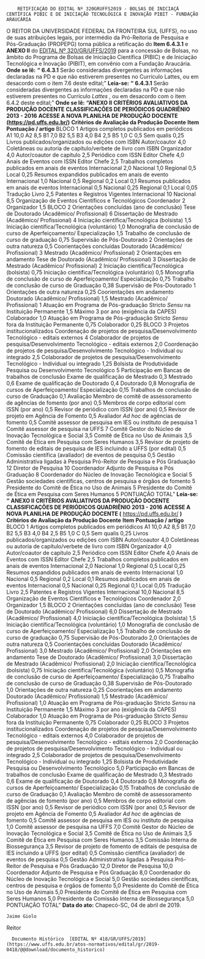         RETIFICAÇÃO DO EDITAL Nº 320GRUFFS2019 - BOLSAS DE INICIAÇÃ CENTÍFICA PIBIC E DE INICIAÇÃO TECNOLÓGICA E INOVAÇÃO PIBIT - FUNDAÇÃO ARAUCÁRIA  

 O REITOR DA UNIVERSIDADE FEDERAL DA FRONTEIRA SUL (UFFS), no uso de suas atribuições legais, por intermédio da Pró-Reitoria de Pesquisa e Pós-Graduação (PROPEPG) torna pública a retificação do **Item 6.4.3.1** e **ANEXO II**  do [EDITAL Nº 320/GR/UFFS/2019](https://www.uffs.edu.br/atos-normativos/edital/gr/2019-0320) para a concessão de Bolsas, no âmbito do Programa de Bolsas de Iniciação Científica (PIBIC) e de Iniciação Tecnológica e Inovação (PIBIT), em convênio com a Fundação Araucária.   **Onde se lê:** **“** **6.4.3.1**  Serão consideradas divergentes as informações declaradas na PD e que não estiverem presentes no Currículo Lattes, ou em desacordo com o item 7.6 deste edital;”   **Leia-se:** **“** **6.4.3.1**  Serão consideradas divergentes as informações declaradas na PD e que não estiverem presentes no Currículo *Lattes* , ou em desacordo com o item 6.4.2 deste edital;”   **Onde se lê:** **“ANEXO II** **CRITÉRIOS AVALIATIVOS DA PRODUÇÃO DOCENTE** **CLASSIFICAÇÕES DE PERIÓDICOS QUADRIÊNIO 2013 - 2016** **ACESSE A NOVA PLANILHA DE PRODUÇÃO DOCENTE (https://pd.uffs.edu.br/)**     **Critérios de Avaliação da Produção Docente**   **Item**   **Pontuação / artigo**        BLOCO 1     Artigos completos publicados em periódicos   A1   10,0         A2   8,5         B1   7,0         B2   5,5         B3   4,0         B4   2,5         B5   1,0         C   0,5         Sem qualis   0,25         Livros publicados/organizados ou edições com ISBN   Autor/coautor   4,0         Coletâneas ou autoria de capítulo/verbete de livro com ISBN   Organizador   4,0         Autor/coautor de capítulo   2,5     Periódico com ISSN   Editor Chefe   4,0         Anais de Eventos com ISSN   Editor Chefe   2,5         Trabalhos completos publicados em anais de eventos   Internacional   2,0         Nacional   1,0         Regional   0,5         Local   0,25         Resumos expandidos publicados em anais de evento   Internacional   1,0         Nacional   0,5         Regional   0,2         Local   0,1         Resumos publicados em anais de eventos   Internacional   0,5         Nacional   0,25         Regional   0,1         Local   0,05         Tradução   Livro   2,5         Patentes e Registros Vigentes   Internacional   10         Nacional   8,5         Organização de Eventos Científicos e Tecnológicos   Coordenador   2         Organizador   1,5         BLOCO 2     Orientações concluídas (ano de conclusão)   Tese de Doutorado (Acadêmico/ Profissional)   6         Dissertação de Mestrado (Acadêmico/ Profissional)   4         Iniciação científica/Tecnológica (bolsista)   1,5         Iniciação científica/Tecnológica (voluntário)   1,0         Monografia de conclusão de curso de Aperfeiçoamento/ Especialização   1,5         Trabalho de conclusão de curso de graduação   0,75         Supervisão de Pós-Doutorado   2         Orientações de outra natureza   0,5         Coorientações concluídas   Doutorado (Acadêmico/ Profissional)   3         Mestrado (Acadêmico/ Profissional)   2         Orientações em andamento   Tese de Doutorado (Acadêmico/ Profissional)   3         Dissertação de Mestrado (Acadêmico/ Profissional)   2         Iniciação científica/Tecnológica (bolsista)   0,75         Iniciação científica/Tecnológica (voluntário)   0,5         Monografia de conclusão de curso de Aperfeiçoamento/ Especialização   0,75         Trabalho de conclusão de curso de Graduação   0,38         Supervisão de Pós-Doutorado   1         Orientações de outra natureza   0,25         Coorientações em andamento   Doutorado (Acadêmico/ Profissional)   1,5         Mestrado (Acadêmico/ Profissional)   1         Atuação em Programa de Pós-graduação Stricto *Sensu*  na Instituição   Permanente   1,5   Máximo 3 por ano (exigência da CAPES)     Colaborador   1,0     Atuação em Programa de Pós-graduação Stricto *Sensu*  fora da Instituição   Permanente   0,75     Colaborador   0,25     BLOCO 3     Projetos institucionalizados   Coordenação de projetos de pesquisa/Desenvolvimento Tecnológico - editais externos   4         Colaborador de projetos de pesquisa/Desenvolvimento Tecnológico - editais externos   2,0         Coordenação de projetos de pesquisa/Desenvolvimento Tecnológico - Individual ou integrado   2,5         Colaborador de projetos de pesquisa/Desenvolvimento Tecnológico - Individual ou integrado   1,25         Bolsista de Produtividade   Pesquisa ou Desenvolvimento Tecnológico   5         Participação em Bancas de trabalhos de conclusão   Exame de qualificação de Mestrado   0,3         Mestrado   0,6         Exame de qualificação de Doutorado   0,4         Doutorado   0,8         Monografia de cursos de Aperfeiçoamento/ Especialização   0,15         Trabalhos de conclusão de curso de Graduação   0,1         Avaliação   Membro de comitê de assessoramento de agências de fomento (por ano)   0,5         Membros de corpo editorial com ISSN (por ano)   0,5         Revisor de periódico com ISSN (por ano)   0,5         Revisor de projeto em Agência de Fomento   0,5         Avaliador *Ad hoc*  de agências de fomento   0,5         Comitê assessor de pesquisa em IES ou instituto de pesquisa   1         Comitê assessor de pesquisa na UFFS   7         Comitê Gestor do Núcleo de Inovação Tecnológica e Social   3,5         Comitê de Ética no Uso de Animais   3,5         Comitê de Ética em Pesquisa com Seres Humanos   3,5         Revisor de projeto de fomento de editais de pesquisa de IES incluindo a UFFS (por edital)   0,5         Comissão científica (avaliador) de eventos de pesquisa   0,5         Gestão Administrativa ligadas à Pesquisa   Pró-Reitor de Pesquisa e Pós Graduação   12         Diretor de Pesquisa   10         Coordenador Adjunto de Pesquisa e Pós Graduação   8         Coordenador do Núcleo de Inovação Tecnológica e Social   5         Gestão sociedades científicas, centros de pesquisa e órgãos de fomento   5         Presidente do Comitê de Ética no Uso de Animais   5         Presidente do Comitê de Ética em Pesquisa com Seres Humanos   5         PONTUAÇÃO TOTAL”           **Leia-se:** **“** **ANEXO II** **CRITÉRIOS AVALIATIVOS DA PRODUÇÃO DOCENTE** **CLASSIFICAÇÕES DE PERIÓDICOS QUADRIÊNIO 2013 - 2016** **ACESSE A NOVA PLANILHA DE PRODUÇÃO DOCENTE (** https://pd.uffs.edu.br/ **)**     **Critérios de Avaliação da Produção Docente**   **Item**   **Pontuação / artigo**        BLOCO 1     Artigos completos publicados em periódicos   A1   10,0         A2   8,5         B1   7,0         B2   5,5         B3   4,0         B4   2,5         B5   1,0         C   0,5         Sem qualis   0,25         Livros publicados/organizados ou edições com ISBN   Autor/coautor   4,0         Coletâneas ou autoria de capítulo/verbete de livro com ISBN   Organizador   4,0         Autor/coautor de capítulo   2,5     Periódico com ISSN   Editor Chefe   4,0         Anais de Eventos com ISSN   Editor Chefe   2,5         Trabalhos completos publicados em anais de eventos   Internacional   2,0         Nacional   1,0         Regional   0,5         Local   0,25         Resumos expandidos publicados em anais de evento   Internacional   1,0         Nacional   0,5         Regional   0,2         Local   0,1         Resumos publicados em anais de eventos   Internacional   0,5         Nacional   0,25         Regional   0,1         Local   0,05         Tradução   Livro   2,5         Patentes e Registros Vigentes   Internacional   10,0         Nacional   8,5         Organização de Eventos Científicos e Tecnológicos   Coordenador   2,0         Organizador   1,5         BLOCO 2     Orientações concluídas (ano de conclusão)   Tese de Doutorado (Acadêmico/ Profissional)   6,0         Dissertação de Mestrado (Acadêmico/ Profissional)   4,0         Iniciação científica/Tecnológica (bolsista)   1,5         Iniciação científica/Tecnológica (voluntário)   1,0         Monografia de conclusão de curso de Aperfeiçoamento/ Especialização   1,5         Trabalho de conclusão de curso de graduação   0,75         Supervisão de Pós-Doutorado   2,0         Orientações de outra natureza   0,5         Coorientações concluídas   Doutorado (Acadêmico/ Profissional)   3,0         Mestrado (Acadêmico/ Profissional)   2,0         Orientações em andamento   Tese de Doutorado (Acadêmico/ Profissional)   3,0         Dissertação de Mestrado (Acadêmico/ Profissional)   2,0         Iniciação científica/Tecnológica (bolsista)   0,75         Iniciação científica/Tecnológica (voluntário)   0,5         Monografia de conclusão de curso de Aperfeiçoamento/ Especialização   0,75         Trabalho de conclusão de curso de Graduação   0,38         Supervisão de Pós-Doutorado   1,0         Orientações de outra natureza   0,25         Coorientações em andamento   Doutorado (Acadêmico/ Profissional)   1,5         Mestrado (Acadêmico/ Profissional)   1,0         Atuação em Programa de Pós-graduação Stricto *Sensu*  na Instituição   Permanente   1,5   Máximo 3 por ano (exigência da CAPES)     Colaborador   1,0     Atuação em Programa de Pós-graduação Stricto *Sensu*  fora da Instituição   Permanente   0,75     Colaborador   0,25     BLOCO 3     Projetos institucionalizados   Coordenação de projetos de pesquisa/Desenvolvimento Tecnológico - editais externos   4,0         Colaborador de projetos de pesquisa/Desenvolvimento Tecnológico - editais externos   2,0         Coordenação de projetos de pesquisa/Desenvolvimento Tecnológico - Individual ou integrado   2,5         Colaborador de projetos de pesquisa/Desenvolvimento Tecnológico - Individual ou integrado   1,25         Bolsista de Produtividade   Pesquisa ou Desenvolvimento Tecnológico   5,0         Participação em Bancas de trabalhos de conclusão   Exame de qualificação de Mestrado   0,3         Mestrado   0,6         Exame de qualificação de Doutorado   0,4         Doutorado   0,8         Monografia de cursos de Aperfeiçoamento/ Especialização   0,15         Trabalhos de conclusão de curso de Graduação   0,1         Avaliação   Membro de comitê de assessoramento de agências de fomento (por ano)   0,5         Membros de corpo editorial com ISSN (por ano)   0,5         Revisor de periódico com ISSN (por ano)   0,5         Revisor de projeto em Agência de Fomento   0,5         Avaliador *Ad hoc*  de agências de fomento   0,5         Comitê assessor de pesquisa em IES ou instituto de pesquisa   1,0         Comitê assessor de pesquisa na UFFS   7,0         Comitê Gestor do Núcleo de Inovação Tecnológica e Social   3,5         Comitê de Ética no Uso de Animais   3,5         Comitê de Ética em Pesquisa com Seres Humanos   3,5         Comissão Interna de Biossegurança   3,5         Revisor de projeto de fomento de editais de pesquisa de IES incluindo a UFFS (por edital)   0,5         Comissão científica (avaliador) de eventos de pesquisa   0,5         Gestão Administrativa ligadas à Pesquisa   Pró-Reitor de Pesquisa e Pós Graduação   12,0         Diretor de Pesquisa   10,0         Coordenador Adjunto de Pesquisa e Pós Graduação   8,0         Coordenador do Núcleo de Inovação Tecnológica e Social   5,0         Gestão sociedades científicas, centros de pesquisa e órgãos de fomento   5,0         Presidente do Comitê de Ética no Uso de Animais   5,0         Presidente do Comitê de Ética em Pesquisa com Seres Humanos   5,0         Presidente da Comissão Interna de Biossegurança   5,0         PONTUAÇÃO TOTAL”              **Data do ato:** Chapecó-SC, 04 de abril de 2019.   
 

    Jaime Giolo   
 Reitor 

      Documento Histórico  [EDITAL Nº 418/GR/UFFS/2019](https://www.uffs.edu.br/atos-normativos/edital/gr/2019-0418/@@download/documento_historico)     
      